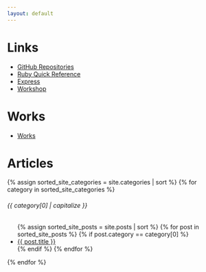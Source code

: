 ```yaml
---
layout: default
---
```


# Links

- [GitHub Repositories](https://github.com/YumaYX?tab=repositories)
- [Ruby Quick Reference](/RubyQuickReference/)
- [Express](/express/)
- [Workshop](/Workshop/)

# Works

- [Works](/works)


# Articles

{% assign sorted_site_categories = site.categories | sort %}
{% for category in sorted_site_categories %}
<div class="docs-section">

<h6 class="docs-header" id="{{ category[0] }}">{{ category[0] | capitalize }}</h6>
<ul>
{% assign sorted_site_posts = site.posts | sort %}
{% for post in sorted_site_posts %}
{% if post.category == category[0] %}
<li><a href="{{ site.baseurl }}{{ post.url }}">{{ post.title }}</a></li>
{% endif %}
{% endfor %}
</ul>

</div>
{% endfor %}
